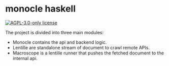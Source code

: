 # monocle haskell

[![AGPL-3.0-only license](https://img.shields.io/badge/license-AGPL--3.0--only-blue.svg)](LICENSE)

The project is divided into three main modules:

- Monocle contains the api and backend logic.
- Lentille are standalone stream of document to crawl remote APIs.
- Macroscope is a lentille runner that pushes the fetched document to the internal api.
